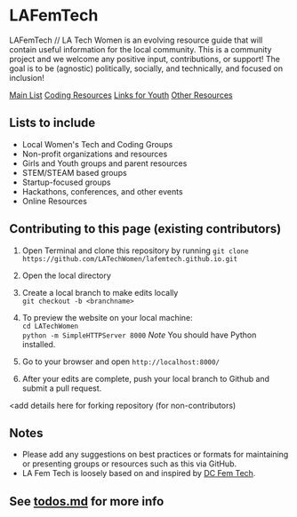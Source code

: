 # LAFemTech

LAFemTech // LA Tech Women is an evolving resource guide that will contain useful information for the local community. This is a community project and we welcome any positive input, contributions, or support! The goal is to be (agnostic) politically, socially, and technically, and focused on inclusion!

[Main List](/home)
[Coding Resources](/coding)
[Links for Youth](/youth)
[Other Resources](/resources)

## Lists to include
* Local Women's Tech and Coding Groups
* Non-profit organizations and resources
* Girls and Youth groups and parent resources
* STEM/STEAM based groups
* Startup-focused groups
* Hackathons, conferences, and other events
* Online Resources

## Contributing to this page (existing contributors)
1. Open Terminal and clone this repository by running `git clone https://github.com/LATechWomen/lafemtech.github.io.git`
2. Open the local directory
3. Create a local branch to make edits locally  
  `git checkout -b <branchname>`

4. To preview the website on your local machine:  
    `cd LATechWomen`  
    `python -m SimpleHTTPServer 8000`
  _Note_ You should have Python installed.

5. Go to your browser and open `http://localhost:8000/`
6. After your edits are complete, push your local branch to Github and submit a pull request.

<add details here for forking repository (for non-contributors)

## Notes
* Please add any suggestions on best practices or formats for maintaining or presenting groups or resources such as this via GitHub.
* LA Fem Tech is loosely based on and inspired by [DC Fem Tech](http://dcfemtech.github.io/about.html).

## See [todos.md](todos.md) for more info
